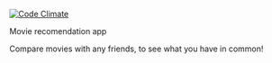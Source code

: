 [![Code Climate](https://codeclimate.com/github/hzab/movie_recs.png)](https://codeclimate.com/github/hzab/movie_recs)


Movie recomendation app

Compare movies with any friends, to see what you have in common!

